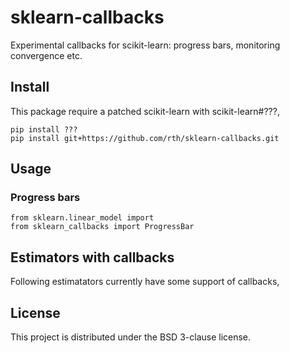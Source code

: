 # sklearn-callbacks
Experimental callbacks for scikit-learn: progress bars, monitoring convergence etc.

## Install

This package require a patched scikit-learn with scikit-learn#???,
```
pip install ???
pip install git+https://github.com/rth/sklearn-callbacks.git
```

## Usage

### Progress bars

```
from sklearn.linear_model import 
from sklearn_callbacks import ProgressBar
```


## Estimators with callbacks

Following estimatators currently have some support of callbacks,



## License

This project is distributed under the BSD 3-clause license.
